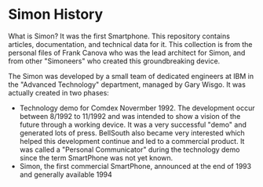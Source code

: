 # Simon History
What is Simon? It was the first Smartphone. This repository contains articles, documentation, and technical data for it. This collection is from the personal files of Frank Canova who was the lead architect for Simon, and from other "Simoneers" who created this groundbreaking device.

The Simon was developed by a small team of dedicated engineers at IBM in the "Advanced Technology" department, managed by Gary Wisgo. It was actually created in two phases:
* Technology demo for Comdex Novermber 1992. The development occur between 8/1992 to 11/1992 and was intended to show a vision of the future through a working device. It was a very successful "demo" and generated lots of press. BellSouth also became very interested which helped this development continue and led to a commercial product. It was called a "Personal Communicator" during the technology demo since the term SmartPhone was not yet known.
* Simon, the first commercial SmartPhone, announced at the end of 1993 and generally available 1994
